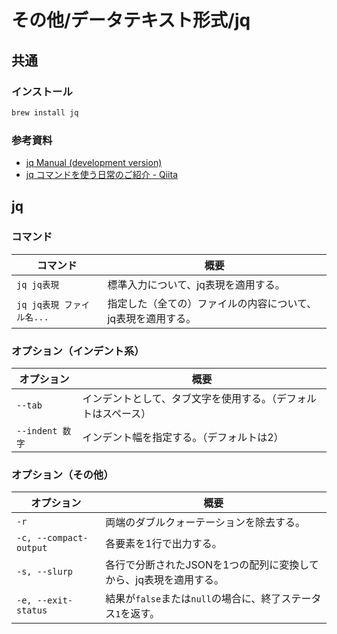 # その他/データテキスト形式/jq

## 共通

### インストール

```bash
brew install jq
```

### 参考資料

- [jq Manual (development version)](https://stedolan.github.io/jq/manual/)
- [jq コマンドを使う日常のご紹介 - Qiita](https://qiita.com/takeshinoda@github/items/2dec7a72930ec1f658af)

## jq

### コマンド

| コマンド                  | 概要                                                         |
| ------------------------- | ------------------------------------------------------------ |
| `jq jq表現`               | 標準入力について、jq表現を適用する。                         |
| `jq jq表現 ファイル名...` | 指定した（全ての）ファイルの内容について、jq表現を適用する。 |

### オプション（インデント系）

| オプション      | 概要                                                         |
| --------------- | ------------------------------------------------------------ |
| `--tab`         | インデントとして、タブ文字を使用する。（デフォルトはスペース） |
| `--indent 数字` | インデント幅を指定する。（デフォルトは2）                    |

### オプション（その他）

| オプション             | 概要                                                         |
| ---------------------- | ------------------------------------------------------------ |
| `-r`                   | 両端のダブルクォーテーションを除去する。                     |
| `-c, --compact-output` | 各要素を1行で出力する。                                      |
| `-s, --slurp`          | 各行で分断されたJSONを1つの配列に変換してから、jq表現を適用する。 |
| `-e, --exit-status`    | 結果が`false`または`null`の場合に、終了ステータス`1`を返す。 |
